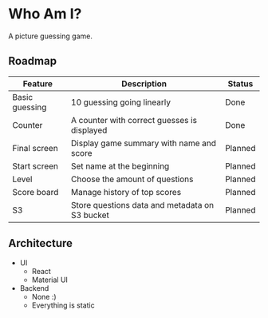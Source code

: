 # Who Am I?

A picture guessing game.

## Roadmap

| Feature        | Description                                    | Status  |
| -------------- | ---------------------------------------------- | ------- |
| Basic guessing | 10 guessing going linearly                     | Done    |
| Counter        | A counter with correct guesses is displayed    | Done    |
| Final screen   | Display game summary with name and score       | Planned |
| Start screen   | Set name at the beginning                      | Planned |
| Level          | Choose the amount of questions                 | Planned |
| Score board    | Manage history of top scores                   | Planned |
| S3             | Store questions data and metadata on S3 bucket | Planned |

## Architecture

- UI
  - React
  - Material UI
- Backend
  - None :)
  - Everything is static
